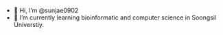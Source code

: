 - 👋 Hi, I’m @sunjae0902
- 🌱 I’m currently learning bioinformatic and computer science in Soongsil Universtiy.

<!---
sunjae0902/sunjae0902 is a ✨ special ✨ repository because its `README.md` (this file) appears on your GitHub profile.
You can click the Preview link to take a look at your changes.
--->
